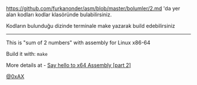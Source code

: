 https://github.com/furkanonder/asm/blob/master/bolumler/2.md 'da yer alan kodları kodlar klasöründe bulabilirsiniz.

Kodların bulunduğu dizinde terminale make yazarak build edebilirsiniz

------------------------------------------------------------------------------------
This is "sum of 2 numbers" with assembly for Linux x86-64

Build it with: `make`

More details at - [Say hello to x64 Assembly [part 2]](https://0xax.github.io/asm_2/)

[@0xAX](http://twitter.com/0xAX)

